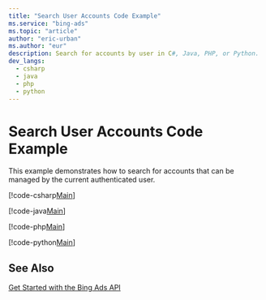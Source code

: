 ```yaml
---
title: "Search User Accounts Code Example"
ms.service: "bing-ads"
ms.topic: "article"
author: "eric-urban"
ms.author: "eur"
description: Search for accounts by user in C#, Java, PHP, or Python.
dev_langs:
  - csharp
  - java
  - php
  - python
---
```

# Search User Accounts Code Example
This example demonstrates how to search for accounts that can be managed by the current authenticated user.

[!code-csharp[Main](../../BingAds-dotNet-SDK/examples/BingAdsExamples/BingAdsExamplesLibrary/v11/SearchUserAccounts.cs)]

[!code-java[Main](../../BingAds-Java-SDK/examples/BingAdsDesktopApp/src/main/java/com/microsoft/bingads/examples/v11/SearchUserAccounts.java)]

[!code-php[Main](../../BingAds-PHP-SDK/samples/V11/SearchUserAccounts.php)]

[!code-python[Main](../../BingAds-Python-SDK/examples/BingAdsPythonConsoleExamples/BingAdsPythonConsoleExamples/v11/search_user_accounts.py)]

## See Also
[Get Started with the Bing Ads API](/bingads/guides/get-started)  
